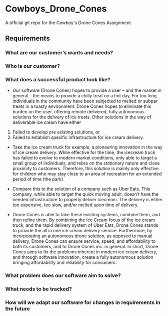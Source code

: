 # Cowboys_Drone_Cones
A official git repo for the Cowboy's Drone Cones Assignment

## Requirements

### What are our customer’s wants and needs?

### Who is our customer?

### What does a successful product look like?

*   Our software (Drone Cones) hopes to provide a user – and the market in general – the means to provide a chilly treat on a hot day. For too long individuals in the community have been subjected to melted or     subpar treats in a toasty environment. Drone Cones hopes to eliminate this burden on the user, offering remote delivered, fully autonomous solutions for the delivery of ice treats. Other solutions in the way of deliverable ice cream have either 

   1.  Failed to develop pre existing solutions,
or 
   2.  Failed to establish specific infrastructure for ice cream delivery. 
    
*   Take the ice cream truck for example, a pioneering innovation in the way of ice cream delivery. While effective for the time, the icecream truck has failed to evolve to modern market conditions, only able to target a small group of individuals, and relies on the stationary nature and close proximity to customers. Therefore, this solution is mainly only effective for children who may stay close to an area of recreation for an extended period of time (the park)

*   Compare this to the solution of a company such as Uber Eats. This company, while able to target the quick moving adult, doesn’t have the needed infrastructure to properly deliver icecream. The delivery is either too expensive, too slow, and/or melted upon time of delivery. 

*   Drone Cones is able to take these existing systems, combine them, and then refine them. By combining the Ice Cream focus of the ice cream truck, and the rapid delivery system of Uber Eats, Drone Cones stands to provide the all in one ice cream delivery service. Furthermore, by incorporating an autonomous drone solution, as opposed to manual delivery, Drone Cones can ensure service, speed, and affordability to both its customers, and to Drone Cones inc. in general. 
In short, Drone Cones aims to fix the problems inherent in modern ice cream delivery, and through software innovation, create a fully autonomous solution bringing affordability and reliability for consumers. 


### What problem does our software aim to solve?

### What needs to be tracked?

### How will we adapt our software for changes in requirements in the future


